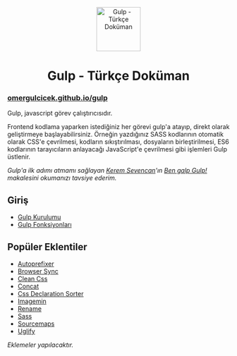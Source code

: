 <p align="center">
<img src="https://omergulcicek.com/img/gulp.png" alt="Gulp - Türkçe Doküman" height="100">
</p>

<h1 align="center">Gulp - Türkçe Doküman</h1>

<h3><a href="https://omergulcicek.github.io/gulp/">omergulcicek.github.io/gulp</a></h3>

Gulp, javascript görev çalıştırıcısıdır.

Frontend kodlama yaparken istediğiniz her görevi gulp'a atayıp, direkt olarak geliştirmeye başlayabilirsiniz. Örneğin yazdığınız SASS kodlarının otomatik olarak CSS'e çevrilmesi, kodların sıkıştırılması, dosyaların birleştirilmesi, ES6 kodlarının tarayıcıların anlayacağı JavaScript'e çevrilmesi gibi işlemleri Gulp üstlenir.

<i>Gulp'a ilk adımı atmamı sağlayan <a href="https://twitter.com/keremciu">Kerem Sevencan</a>'ın <a href="https://medium.com/@keremciu/ben-galp-gulp-1-15340198e866">Ben galp Gulp!</a> makalesini okumanızı tavsiye ederim.</i>

<h2>Giriş</h2>

- <a href="https://omergulcicek.github.io/gulp/giris/gulp-kurulumu">Gulp Kurulumu</a>
- <a href="https://omergulcicek.github.io/gulp/giris/gulp-fonksiyonlari">Gulp Fonksiyonları</a>

<h2>Popüler Eklentiler</h2>

- <a href="https://omergulcicek.github.io/gulp/eklentiler/autoprefixer">Autoprefixer</a>
- <a href="https://omergulcicek.github.io/gulp/eklentiler/browser-sync">Browser Sync</a>
- <a href="https://omergulcicek.github.io/gulp/eklentiler/clean-css">Clean Css</a>
- <a href="https://omergulcicek.github.io/gulp/eklentiler/concat">Concat</a>
- <a href="https://omergulcicek.github.io/gulp/eklentiler/css-declaration-sorter">Css Declaration Sorter</a>
- <a href="https://omergulcicek.github.io/gulp/eklentiler/imagemin">Imagemin</a>
- <a href="https://omergulcicek.github.io/gulp/eklentiler/rename">Rename</a>
- <a href="https://omergulcicek.github.io/gulp/eklentiler/sass">Sass</a>
- <a href="https://omergulcicek.github.io/gulp/eklentiler/sourcemaps">Sourcemaps</a>
- <a href="https://omergulcicek.github.io/gulp/eklentiler/uglify">Uglify</a>

<i>Eklemeler yapılacaktır.</i>
